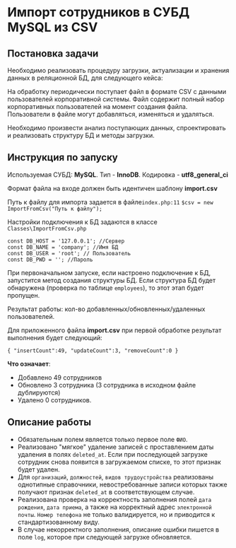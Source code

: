 # Импорт сотрудников в СУБД MySQL из CSV

## Постановка задачи
Необходимо реализовать процедуру загрузки, актуализации и хранения данных в реляционной БД, для следующего кейса:

На обработку периодически поступает файл в формате CSV с данными пользователей корпоративной системы. Файл содержит полный набор корпоративных пользователей на момент создания файла. Пользователи в файле могут добавляться, изменяться и удаляться.

Необходимо произвести анализ поступающих данных, спроектировать и реализовать структуру БД и методы загрузки.

## Инструкция по запуску

Используемая СУБД: **MySQL**. Тип - **InnoDB**. Кодировка - **utf8_general_ci**

Формат файла на входе должен быть идентичен шаблону **import.csv**

Путь к файлу для импорта задается в файле`index.php:11` `$csv = new ImportFromCsv("Путь к файлу");`

Настройки подключения к БД задаются в классе `Classes\ImportFromCsv.php`

    const DB_HOST = '127.0.0.1'; //Сервер
    const DB_NAME = 'company'; //Имя БД
    const DB_USER = 'root'; // Пользователь
    const DB_PWD = ''; //Пароль

При первоначальном запуске, если настроено подключение к БД, запустится метод создания структуры БД. 
Если структура БД будет обнаружена (проверка по таблице `employees`), то этот этап будет пропущен.

Результат работы: кол-во добавленных/обновленных/удаленных пользователей.

Для приложенного файла **import.csv** при первой обработке результат выполнения будет следующий: 

`{ "insertCount":49,
"updateCount":3,
"removeCount":0 }`

**Что означает**: 
+ Добавлено 49 сотрудников
+ Обновлено 3 сотрудника (3 сотрудника в исходном файле дублируются)
+ Удалено 0 сотрудников.

## Описание работы
+ Обязательным полем является только первое поле `ФИО`.
+ Реализовано "мягкое" удаление записей с проставлением даты удаления в полях `deleted_at`. Если при последующей загрузке сотрудник снова появится в загружаемом списке, то этот признак будет удален.
+ Для `организаций`, `должностей`, `видов трудоустройства` реализованы однотипные справочники, невостребованные записи которых также получают признак `deleted_at` в соответствующем случае.
+ Реализована проверка на корректность заполнения полей `дата рождения`, `дата приема`, а также на корректный адрес `электронной почты`. `Номер телефона` не только валидируется, но и приводится к стандартизованному виду.
+ В случае некорректного заполнения, описание ошибки пишется в поле `log`, которое при следующей загрузке обновляется. 